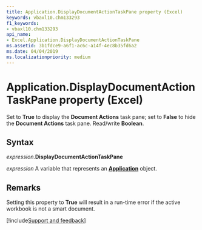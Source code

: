 ```yaml
---
title: Application.DisplayDocumentActionTaskPane property (Excel)
keywords: vbaxl10.chm133293
f1_keywords:
- vbaxl10.chm133293
api_name:
- Excel.Application.DisplayDocumentActionTaskPane
ms.assetid: 3b1fdce9-a6f1-ac6c-a14f-4ec8b35fd6a2
ms.date: 04/04/2019
ms.localizationpriority: medium
---
```



# Application.DisplayDocumentActionTaskPane property (Excel)

Set to **True** to display the **Document Actions** task pane; set to **False** to hide the **Document Actions** task pane. Read/write **Boolean**.


## Syntax

_expression_.**DisplayDocumentActionTaskPane**

_expression_ A variable that represents an **[Application](Excel.Application(object).md)** object.


## Remarks

Setting this property to **True** will result in a run-time error if the active workbook is not a smart document.




[!include[Support and feedback](~/includes/feedback-boilerplate.md)]